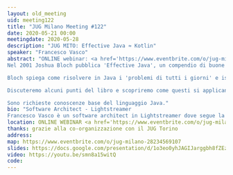 ```yaml
---
layout: old_meeting
uid: meeting122
title: "JUG Milano Meeting #122"
date: 2020-05-21 00:00
meetingdate: 2020-05-28
description: "JUG MITO: Effective Java ≈ Kotlin"
speaker: "Francesco Vasco"
abstract: "ONLINE webinar: <a href='https://www.eventbrite.com/o/jug-milano-28234569107'>registrati su eventbrite</a><br/><br/>
Nel 2001 Joshua Bloch pubblica 'Effective Java', un compendio di buone pratiche di programmazione per Java.

Bloch spiega come risolvere in Java i 'problemi di tutti i giorni' e ispira Andrey Breslav nello sviluppo di Kotlin.

Discuteremo alcuni punti del libro e scopriremo come questi si applicano nei due linguaggi.

Sono richieste conoscenze base del linguaggio Java."
bio: "Software Architect - Lightstreamer
Francesco Vasco è un software architect in Lightstreamer dove segue la realizzazione di un server real-time in Kotlin. Francesco partecipa allo sviluppo di Kotlin come contributore esterno, inoltre segue attivamente il JVM User Group di Milano. Dal 2000 ha lavorato in varie realtà e con vari ruoli in progetti prevalentemente in ambito Java."
location: ONLINE WEBINAR <a href='https://www.eventbrite.com/o/jug-milano-28234569107'>registrati su eventbrite</a>
thanks: grazie alla co-organizzazione con il JUG Torino
address: 
map: https://www.eventbrite.com/o/jug-milano-28234569107
slides: https://docs.google.com/presentation/d/1o3eo0yhJAGIJarggbh8fZEz_ltMQlT5GMRNaLXOvJbc/edit?usp=sharing
video: https://youtu.be/smn8a15witQ
code:  
---
```

